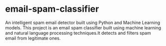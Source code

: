 # email-spam-classifier
An intelligent spam email detector built using Python and Machine Learning models.
This project is an email spam classifier built using machine learning and natural language processing techniques.It detects and filters spam email from legitimate ones.
